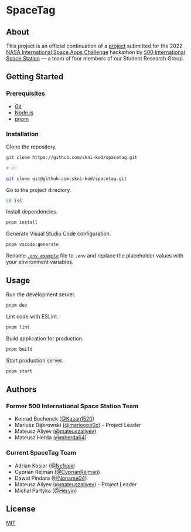 # SpaceTag

## About

This project is an official continuation of a
[project](https://github.com/mateuszaliyev/iss) submitted for the 2022
[NASA International Space Apps Challenge](https://www.spaceappschallenge.org/)
hackathon by
[500 International Space Station](https://2022.spaceappschallenge.org/challenges/2022-challenges/track-the-iss/teams/500-international-space-station)
— a team of four members of our Student Research Group.

## Getting Started

### Prerequisites

- [Git](https://git-scm.com/)
- [Node.js](https://nodejs.org/)
- [pnpm](https://pnpm.io/)

### Installation

Clone the repository.

```bash
git clone https://github.com/skni-kod/spacetag.git

# or

git clone git@github.com:skni-kod/spacetag.git
```

Go to the project directory.

```bash
cd iss
```

Install dependencies.

```bash
pnpm install
```

Generate Visual Studio Code configuration.

```bash
pnpm vscode:generate
```

Rename [`.env.example`](./.env.example) file to `.env` and replace the
placeholder values with your environment variables.

## Usage

Run the development server.

```bash
pnpm dev
```

Lint code with ESLint.

```bash
pnpm lint
```

Build application for production.

```bash
pnpm build
```

Start production server.

```bash
pnpm start
```

## Authors

### Former 500 International Space Station Team

- Konrad Bochenek ([@Kazan1520](https://github.com/Kazan1520))
- Mariusz Dąbrowski ([@marioooo0o](https://github.com/marioooo0o)) - Project
  Leader
- Mateusz Aliyev ([@mateuszaliyev](https://github.com/mateuszaliyev))
- Mateusz Herda ([@mherda64](https://github.com/mherda64))

### Current SpaceTag Team

- Adrian Kosior ([@Nefraix](https://github.com/Nefraix))
- Cyprian Rejman ([@CyprianRejman](https://github.com/CyprianRejman))
- Dawid Pindara ([@Noname04](https://github.com/Noname04))
- Mateusz Aliyev ([@mateuszaliyev](https://github.com/mateuszaliyev)) - Project
  Leader
- Michał Partyka ([@Heryin](https://github.com/Heryin))

## License

[MIT](./LICENSE)
